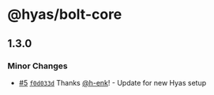 # @hyas/bolt-core

## 1.3.0

### Minor Changes

- [#5](https://github.com/gethyas/bolt-core/pull/5) [`f0d033d`](https://github.com/gethyas/bolt-core/commit/f0d033dc51ae04c8c10ad6a4052a92870f06e65a) Thanks [@h-enk](https://github.com/h-enk)! - Update for new Hyas setup
